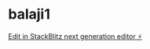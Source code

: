 # balaji1

[Edit in StackBlitz next generation editor ⚡️](https://stackblitz.com/~/github.com/nagvanshi9275/balaji1)